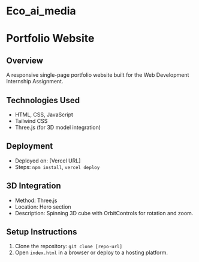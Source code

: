 # Eco_ai_media
# Portfolio Website
## Overview
A responsive single-page portfolio website built for the Web Development Internship Assignment.
## Technologies Used
- HTML, CSS, JavaScript
- Tailwind CSS
- Three.js (for 3D model integration)
## Deployment
- Deployed on: [Vercel URL]
- Steps: `npm install`, `vercel deploy`
## 3D Integration
- Method: Three.js
- Location: Hero section
- Description: Spinning 3D cube with OrbitControls for rotation and zoom.
## Setup Instructions
1. Clone the repository: `git clone [repo-url]`
2. Open `index.html` in a browser or deploy to a hosting platform.
